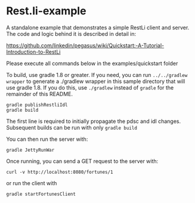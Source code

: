 # Rest.li-example
A standalone example that demonstrates a simple RestLi client and server.
The code and logic behind it is described in detail
in:

https://github.com/linkedin/pegasus/wiki/Quickstart:-A-Tutorial-Introduction-to-RestLi

Please execute all commands below in the examples/quickstart folder

To build, use gradle 1.8 or greater.  If you need, you can run `../../gradlew wrapper` to generate a ./gradlew wrapper in this sample directory that will use gradle 1.8.  If you do
this, use `./gradlew` instead of `gradle` for the remainder of this README.

```
gradle publishRestliIdl
gradle build
```

The first line is required to initially propagate the pdsc and idl changes.  Subsequent builds can be run with only `gradle build`

You can then run the server with:

`gradle JettyRunWar`

Once running, you can send a GET request to the server with:

`curl -v http://localhost:8080/fortunes/1`

or run the client with

`gradle startFortunesClient`

